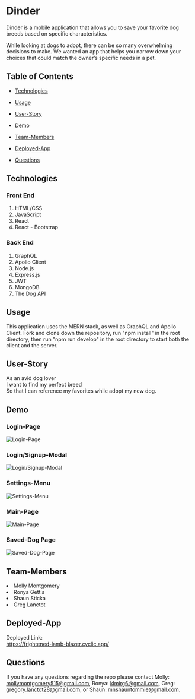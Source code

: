 # Dinder

Dinder is a mobile application that allows you to save your favorite dog breeds based on specific characteristics.

While looking at dogs to adopt, there can be so many overwhelming decisions to make. We wanted an app that helps you narrow down your choices that could match the owner’s specific needs in a pet.

## Table of Contents
  
  * [Technologies](#technologies)
  
  * [Usage](#usage)

  * [User-Story](#user-story)
  
  * [Demo](#demo)
  
  * [Team-Members](#team-members)

  * [Deployed-App](#deployed-app)
  
  * [Questions](#questions)
  
## Technologies

### Front End
1. HTML/CSS
2. JavaScript
3. React 
4. React - Bootstrap

### Back End
1. GraphQL
2. Apollo Client
3. Node.js
4. Express.js
5. JWT
6. MongoDB
7. The Dog API

## Usage
This application uses the MERN stack, as well as GraphQL and Apollo Client. Fork and clone down the repository, run "npm install" in the root directory, then run "npm run develop" in the root directory to start both the client and the server.

## User-Story
As an avid dog lover <br>
I want to find my perfect breed <br>
So that I can reference my favorites while adopt my new dog.

## Demo

### Login-Page
![Login-Page](client/src/assets/images/homepage-screenshot.png)

### Login/Signup-Modal
![Login/Signup-Modal](client/src/assets/images/login-modal.png)

### Settings-Menu
![Settings-Menu](client/src/assets/images/settings-page.png)

### Main-Page
![Main-Page](client/src/assets/images/main-page.png)

### Saved-Dog Page
![Saved-Dog-Page](client/src/assets/images/saved-dog-page.png)

## Team-Members
<li> Molly Montgomery 
<li> Ronya Gettis
<li> Shaun Sticka
<li> Greg Lanctot

## Deployed-App
Deployed Link: <br>
 https://frightened-lamb-blazer.cyclic.app/

## Questions
If you have any questions regarding the repo please contact Molly: mollymontgomery515@gmail.com, Ronya: klmirg6@gmail.com, Greg: gregory.lanctot28@gmail.com, or Shaun: mnshauntommie@gmail.com.
